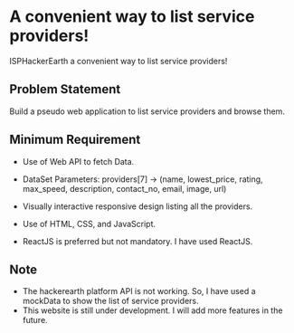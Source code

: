 # A convenient way to list service providers!

ISPHackerEarth a convenient way to list service providers!

## Problem Statement

Build a pseudo web application to list service providers and browse them.

## Minimum Requirement

- Use of Web API to fetch Data.

- DataSet Parameters: providers[7] -> (name, lowest_price, rating, max_speed, description, contact_no, email, image, url)

- Visually interactive responsive design listing all the providers.

- Use of HTML, CSS, and JavaScript.
  
- ReactJS is preferred but not mandatory. I have used ReactJS.


## Note
    
- The hackerearth platform API is not working. So, I have used a mockData to show the list of service providers.
- This website is still under development. I will add more features in the future.


